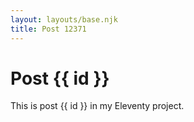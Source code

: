```yaml
---
layout: layouts/base.njk
title: Post 12371
---
```


# Post {{ id }}

This is post {{ id }} in my Eleventy project.
